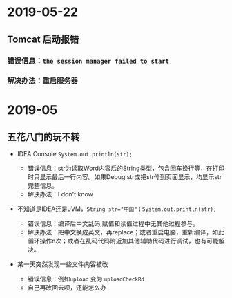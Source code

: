 # 2019-05-22
## Tomcat 启动报错
### 错误信息：`the session manager failed to start`
### 解决办法：重启服务器

# 2019-05
## 五花八门的玩不转

+ IDEA Console `System.out.println(str);`
   + 错误信息：str为读取Word内容后的String类型，包含回车换行等，在打印时只显示最后一行内容。如果Debug str或把str传到页面显示，均显示str完整信息。
   + 解决办法：I don't know


+ 不知道是IDEA还是JVM，`String str="中国"；System.out.println(str);`
   + 错误信息：编译后中文乱码,赋值和读值过程中无其他过程参与。
   + 解决办法：把中文换成英文，再replace；或者重启电脑，重新编译，如此循环操作n次；或者在乱码代码附近加其他辅助代码进行调试，也有可能解决。
   
   
+ 某一天突然发现一些文件内容被改
   + 错误信息：例如`upload` 变为 `uploadCheckRd`
   + 自己再改回去呗，还能怎么办



